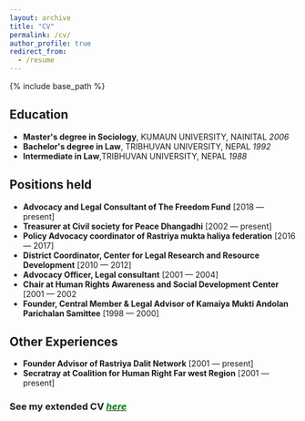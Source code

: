 ```yaml
---
layout: archive
title: "CV"
permalink: /cv/
author_profile: true
redirect_from:
  - /resume
---
```


{% include base_path %}

Education
---------
* __Master's degree in Sociology__, KUMAUN UNIVERSITY, NAINITAL _2006_
* __Bachelor's degree in Law__, TRIBHUVAN UNIVERSITY, NEPAL _1992_
* __Intermediate in Law__,TRIBHUVAN UNIVERSITY, NEPAL _1988_


Positions held
--------------
* **Advocacy and Legal Consultant of The Freedom Fund** [2018 — present]
* **Treasurer at Civil society for Peace Dhangadhi** [2002 — present]
* **Policy Advocacy coordinator of Rastriya mukta haliya federation** [2016 — 2017]
* **District Coordinator, Center for Legal Research and Resource Development** [2010 — 2012]
* **Advocacy Officer, Legal consultant** [2001 — 2004]
* **Chair at Human Rights Awareness and Social Development Center** [2001 — 2002
* **Founder, Central Member & Legal Advisor of Kamaiya Mukti Andolan Parichalan Samittee** [1998 — 2000]
  
Other Experiences
---------------
* **Founder Advisor of Rastriya Dalit Network** [2001 — present]
* **Secratray at Coalition for Human Right Far west Region** [2001 — present]

### See my extended CV [<span style="color:Green">*here*</span>](https://github.com/brbhattarai/portfolio/tree/main/files/CV_BRB.pdf "CV")

